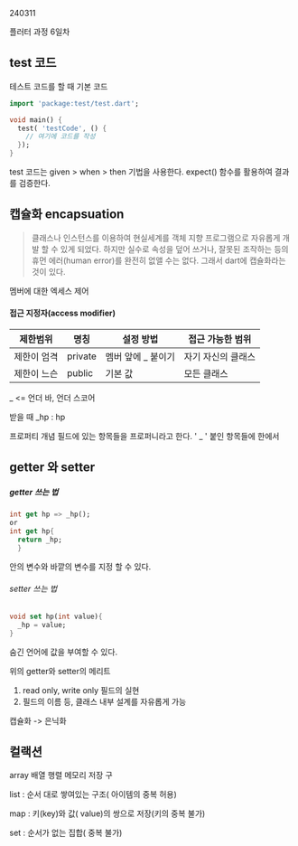 240311

플러터 과정 6일차


test 코드
-

테스트 코드를 할 때 기본 코드
```dart
import 'package:test/test.dart';

void main() {
  test( 'testCode', () {
    // 여기에 코드를 작성
  });
}
```

test 코드는 given > when > then 기법을 사용한다.
expect() 함수를 활용하여 결과를 검증한다.

## 캡슐화 encapsuation
> 클래스나 인스턴스를 이용하여 현실세계를 객체 지향 프로그램으로 자유롭게 개발 할 수 있게 되었다. 하지만 실수로 속성을 덮어 쓰거나,
잘못된 조작하는 등의 휴먼 에러(human error)를 완전히 없앨 수는 없다. 그래서 dart에 캡슐화라는 것이 있다.

멤버에 대한 엑세스 제어
#### 접근 지정자(access modifier)
| 제한범위 | 명칭 | 설정 방법 | 접근 가능한 범위 |
| --- | --- | --- | --- |
| 제한이 엄격 | private | 멤버 앞에 _ 붙이기 | 자기 자신의 클래스 |
| 제한이 느슨 | public | 기본 값 | 모든 클래스 |

_ <= 언더 바, 언더 스코어

받을 때 _hp : hp

프로퍼티 개념
필드에 있는 항목들을 프로퍼니라고 한다. ' _ ' 붙인 항목들에 한에서

## getter 와 setter

##### getter 쓰는 법
```dart
int get hp => _hp();
or
int get hp{
  return _hp;
  }
```
안의 변수와 바깥의 변수를 지정 할 수 있다.

###### setter 쓰는 법
```dart
void set hp(int value){
  _hp = value;
}
```
숨긴 언어에 값을 부여할 수 있다.

위의 getter와 setter의 메리트
1. read only, write only 필드의 실현
2. 필드의 이름 등, 클래스 내부 설계를 자유롭게 가능

캡슐화 -> 은닉화

## 컬랙션

array 배열 행렬 메모리 저장 구

list : 순서 대로  쌓여있는 구조( 아이템의 중복 허용)

map : 키(key)와 값( value)의 쌍으로 저장(키의 중복 불가)

set : 순서가 없는 집합( 중복 불가)
